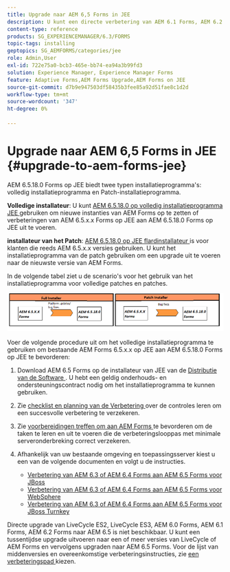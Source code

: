 ```yaml
---
title: Upgrade naar AEM 6,5 Forms in JEE
description: U kunt een directe verbetering van AEM 6.1 Forms, AEM 6.2 Forms, en LiveCycle ES4 SP1 aan AEM 6.3 Forms uitvoeren.
content-type: reference
products: SG_EXPERIENCEMANAGER/6.3/FORMS
topic-tags: installing
geptopics: SG_AEMFORMS/categories/jee
role: Admin,User
exl-id: 722e75a0-bcb3-465e-bb74-ea94a3b99fd3
solution: Experience Manager, Experience Manager Forms
feature: Adaptive Forms,AEM Forms Upgrade,AEM Forms on JEE
source-git-commit: d7b9e947503df58435b3fee85a92d51fae8c1d2d
workflow-type: tm+mt
source-wordcount: '347'
ht-degree: 0%

---
```


# Upgrade naar AEM 6,5 Forms in JEE {#upgrade-to-aem-forms-jee}

AEM 6.5.18.0 Forms op JEE biedt twee typen installatieprogramma&#39;s: volledig installatieprogramma en Patch-installatieprogramma.

**Volledige installateur**: U kunt [ AEM 6.5.18.0 op volledig installatieprogramma JEE ](https://experienceleague.adobe.com/docs/experience-manager-release-information/aem-release-updates/forms-updates/aem-forms-releases.html) gebruiken om nieuwe instanties van AEM Forms op te zetten of verbeteringen van AEM 6.5.x.x Forms op JEE aan AEM 6.5.18.0 Forms op JEE uit te voeren.

**installateur van het Patch**: [ AEM 6.5.18.0 op JEE flardinstallateur ](https://experienceleague.adobe.com/docs/experience-manager-release-information/aem-release-updates/forms-updates/aem-forms-releases.html) is voor klanten die reeds AEM 6.5.x.x versies gebruiken. U kunt het installatieprogramma van de patch gebruiken om een upgrade uit te voeren naar de nieuwste versie van AEM Forms.

In de volgende tabel ziet u de scenario&#39;s voor het gebruik van het installatieprogramma voor volledige patches en patches.

![ Volledig en het installateursscenario van het Patch ](assets/full-and-patch-installer.png)

Voer de volgende procedure uit om het volledige installatieprogramma te gebruiken om bestaande AEM Forms 6.5.x.x op JEE aan AEM 6.5.18.0 Forms op JEE te bevorderen:

1. Download AEM 6.5 Forms op de installateur van JEE van de [ Distributie van de Software ](https://experience.adobe.com/#/downloads/content/software-distribution/en/aem.html). U hebt een geldig onderhouds- en ondersteuningscontract nodig om het installatieprogramma te kunnen gebruiken.
1. Zie [ checklist en planning van de Verbetering ](https://www.adobe.com/go/learn_aemforms_upgrade_checklist_65) over de controles leren om een succesvolle verbetering te verzekeren.
1. Zie [ voorbereidingen treffen om aan AEM Forms ](https://www.adobe.com/go/learn_aemforms_prepareupgrade_65) te bevorderen om de taken te leren en uit te voeren die de verbeteringslooppas met minimale serveronderbreking correct verzekeren.
1. Afhankelijk van uw bestaande omgeving en toepassingsserver kiest u een van de volgende documenten en volgt u de instructies.

   * [ Verbetering van AEM 6.3 of AEM 6.4 Forms aan AEM 6.5 Forms voor JBoss ](https://www.adobe.com/go/learn_aemforms_upgradeJBoss_65)
   * [ Verbetering van AEM 6.3 of AEM 6.4 Forms aan AEM 6.5 Forms voor WebSphere ](https://www.adobe.com/go/learn_aemforms_upgradeWebSphere_65)
   * [ Verbetering van AEM 6.3 of AEM 6.4 Forms aan AEM 6.5 Forms voor JBoss Turnkey ](https://www.adobe.com/go/learn_aemforms_upgradeTurnkey_65)

Directe upgrade van LiveCycle ES2, LiveCycle ES3, AEM 6.0 Forms, AEM 6.1 Forms, AEM 6.2 Forms naar AEM 6.5 is niet beschikbaar. U kunt een tussentijdse upgrade uitvoeren naar een of meer versies van LiveCycle of AEM Forms en vervolgens upgraden naar AEM 6.5 Forms. Voor de lijst van middenversies en overeenkomstige verbeteringsinstructies, zie [ een verbeteringspad ](upgrade.md) kiezen.
